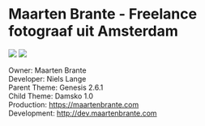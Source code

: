 # Maarten Brante - Freelance fotograaf uit Amsterdam

<img src="https://img.shields.io/travis/nielslange/maartenbrante.svg">
<img src="https://img.shields.io/badge/by-Niels%20Lange-blue.svg">

Owner: Maarten Brante  
Developer: Niels Lange  
Parent Theme: Genesis 2.6.1  
Child Theme: Damsko 1.0  
Production: https://maartenbrante.com  
Development: http://dev.maartenbrante.com  
